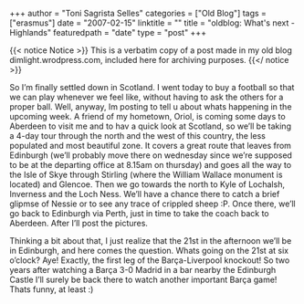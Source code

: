 +++
author = "Toni Sagrista Selles"
categories = ["Old Blog"]
tags = ["erasmus"]
date = "2007-02-15"
linktitle = ""
title = "oldblog: What's next - Highlands" 
featuredpath = "date"
type = "post"
+++

{{< notice Notice >}}
This is a verbatim copy of a post made in my old blog dimlight.wrodpress.com, included here for archiving purposes.
{{</ notice >}}

So I’m finally settled down in Scotland. I went today to buy a football so that we can play whenever we feel like, without having to ask the others for a proper ball. Well, anyway, Im posting to tell u about whats happening in the upcoming week. A friend of my hometown, Oriol, is coming some days to Aberdeen to visit me and to hav a quick look at Scotland, so we’ll be taking a 4-day tour through the north and the west of this country, the less populated and most beautiful zone. It covers a great route that leaves from Edinburgh (we’ll probably move there on wednesday since we’re supposed to be at the departing office at 8.15am on thursday) and goes all the way to the Isle of Skye through Stirling (where the William Wallace monument is located) and Glencoe. Then we go towards the north to Kyle of Lochalsh, Inverness and the Loch Ness. We’ll have a chance there to catch a brief glipmse of Nessie or to see any trace of crippled sheep :P. Once there, we’ll go back to Edinburgh via Perth, just in time to take the coach back to Aberdeen. After I’ll post the pictures.

Thinking a bit about that, I just realize that the 21st in the afternoon we’ll be in Edinburgh, and here comes the question. Whats going on the 21st at six o’clock? Aye! Exactly, the first leg of the Barça-Liverpool knockout! So two years after watching a Barça 3-0 Madrid in a bar nearby the Edinburgh Castle I’ll surely be back there to watch another important Barça game! Thats funny, at least :)
